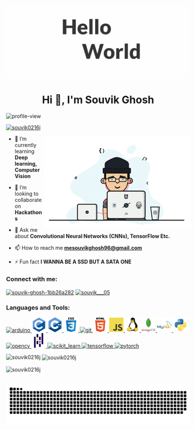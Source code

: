 ![MasterHead](https://github.com/Souvik0216J/Souvik0216J/blob/main/ezgif.com-gif-maker.gif)
<h1 align="center">Hi 👋, I'm Souvik Ghosh</h1>
<!-- <h3 align="center">A Passionate AI, ML Developer From India</h3> -->

<p align="left"> <img src="https://komarev.com/ghpvc/?username=souvik0216j&label=Profile%20views&color=0e75b6&style=flat" alt="profile-view" /> </p>

<p align="left"> <a href="https://github.com/ryo-ma/github-profile-trophy"><img src="https://github-profile-trophy.vercel.app/?username=souvik0216j" alt="souvik0216j" /></a> </p>


<img src="coding.gif" alt="Coding" width="400" align="right">

- 🌱 I’m currently learning **Deep learning, Computer Vision**

- 👯 I’m looking to collaborate on **Hackathons**

- 💬 Ask me about **Convolutional Neural Networks (CNNs), TensorFlow Etc.**

- 📫 How to reach me **mesouvikghosh96@gmail.com**

- ⚡ Fun fact **I WANNA BE A SSD BUT A SATA ONE**

<h3 align="left">Connect with me:</h3>
<p align="left">
<a href="https://linkedin.com/in/souvik-ghosh-1bb26a282" target="blank"><img align="center" src="https://raw.githubusercontent.com/rahuldkjain/github-profile-readme-generator/master/src/images/icons/Social/linked-in-alt.svg" alt="souvik-ghosh-1bb26a282" height="30" width="40" /></a>
<a href="https://instagram.com/souvik___05" target="blank"><img align="center" src="https://raw.githubusercontent.com/rahuldkjain/github-profile-readme-generator/master/src/images/icons/Social/instagram.svg" alt="souvik___05" height="30" width="40" /></a>
</p>

<h3 align="left">Languages and Tools:</h3>
<p align="left"> <a href="https://www.arduino.cc/" target="_blank" rel="noreferrer"> <img src="https://cdn.worldvectorlogo.com/logos/arduino-1.svg" alt="arduino" width="40" height="40"/> </a> <a href="https://www.cprogramming.com/" target="_blank" rel="noreferrer"> <img src="https://raw.githubusercontent.com/devicons/devicon/master/icons/c/c-original.svg" alt="c" width="40" height="40"/> </a> <a href="https://www.w3schools.com/cpp/" target="_blank" rel="noreferrer"> <img src="https://raw.githubusercontent.com/devicons/devicon/master/icons/cplusplus/cplusplus-original.svg" alt="cplusplus" width="40" height="40"/> </a> <a href="https://www.w3schools.com/css/" target="_blank" rel="noreferrer"> <img src="https://raw.githubusercontent.com/devicons/devicon/master/icons/css3/css3-original-wordmark.svg" alt="css3" width="40" height="40"/> <a href="https://git-scm.com/" target="_blank" rel="noreferrer"> <img src="https://www.vectorlogo.zone/logos/git-scm/git-scm-icon.svg" alt="git" width="40" height="40"/> </a> <a href="https://www.w3.org/html/" target="_blank" rel="noreferrer"> <img src="https://raw.githubusercontent.com/devicons/devicon/master/icons/html5/html5-original-wordmark.svg" alt="html5" width="40" height="40"/> </a> <a href="https://developer.mozilla.org/en-US/docs/Web/JavaScript" target="_blank" rel="noreferrer"> <img src="https://raw.githubusercontent.com/devicons/devicon/master/icons/javascript/javascript-original.svg" alt="javascript" width="40" height="40"/> </a> <a href="https://www.linux.org/" target="_blank" rel="noreferrer"> <img src="https://raw.githubusercontent.com/devicons/devicon/master/icons/linux/linux-original.svg" alt="linux" width="40" height="40"/> </a> <a href="https://www.mongodb.com/" target="_blank" rel="noreferrer"> <img src="https://raw.githubusercontent.com/devicons/devicon/master/icons/mongodb/mongodb-original-wordmark.svg" alt="mongodb" width="40" height="40"/> </a> <a href="https://www.mysql.com/" target="_blank" rel="noreferrer"> <img src="https://raw.githubusercontent.com/devicons/devicon/master/icons/mysql/mysql-original-wordmark.svg" alt="mysql" width="40" height="40"/> </a> <a href="https://www.python.org" target="_blank" rel="noreferrer"> <img src="https://raw.githubusercontent.com/devicons/devicon/master/icons/python/python-original.svg" alt="python" width="40" height="40"/> </a><a href="https://opencv.org/" target="_blank" rel="noreferrer"> <img src="https://www.vectorlogo.zone/logos/opencv/opencv-icon.svg" alt="opencv" width="40" height="40"/> </a> <a href="https://pandas.pydata.org/" target="_blank" rel="noreferrer"> <img src="https://raw.githubusercontent.com/devicons/devicon/2ae2a900d2f041da66e950e4d48052658d850630/icons/pandas/pandas-original.svg" alt="pandas" width="40" height="40"/> </a> <a href="https://scikit-learn.org/" target="_blank" rel="noreferrer"> <img src="https://upload.wikimedia.org/wikipedia/commons/0/05/Scikit_learn_logo_small.svg" alt="scikit_learn" width="40" height="40"/> </a> <a href="https://www.tensorflow.org" target="_blank" rel="noreferrer"> <img src="https://www.vectorlogo.zone/logos/tensorflow/tensorflow-icon.svg" alt="tensorflow" width="40" height="40"/> </a></a> <a href="https://pytorch.org/" target="_blank" rel="noreferrer"> <img src="https://www.vectorlogo.zone/logos/pytorch/pytorch-icon.svg" alt="pytorch" width="40" height="40"/> </a>  </p>

<p><img align="left" src="https://github-readme-stats.vercel.app/api/top-langs?username=souvik0216j&show_icons=true&locale=en&layout=compact" alt="souvik0216j" /></p>

<p>&nbsp;<img align="center" src="https://github-readme-stats.vercel.app/api?username=souvik0216j&show_icons=true&locale=en" alt="souvik0216j" /></p>

<p><img align="center" src="https://github-readme-streak-stats.herokuapp.com/?user=souvik0216j&" alt="souvik0216j" /></p>
<div align="center">
  <br>
  <img alt="snake eating my contributions" src="https://raw.githubusercontent.com/Platane/snk/output/github-contribution-grid-snake.svg" />
  
  <br/><br/><br/>
</div>

